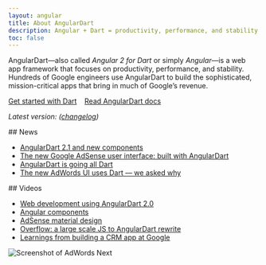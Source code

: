 ```yaml
---
layout: angular
title: About AngularDart
description: Angular + Dart = productivity, performance, and stability
toc: false
---
```


AngularDart—also called _Angular 2 for Dart_ or simply _Angular_—is
a web app framework that focuses on productivity, performance, and stability.
Hundreds of Google engineers use AngularDart to build the sophisticated,
mission-critical apps that bring in much of Google’s revenue.

<div class="button-container">
  <div>
    <a href="/guides/get-started" class="btn btn-default btn-lg">Get started with Dart</a>
    &nbsp;&nbsp;
    <a href="/angular/guide" class="btn btn-lg">Read AngularDart docs</a>
  </div>

  <em>Latest version:
  <b><ngio-cheatsheet src='/angular/cheatsheet.json' version-only></ngio-cheatsheet></b>
  (<a href="https://pub.dartlang.org/packages/%61ngular2#changelog"
    target="_blank" rel="noopener">changelog</a>)</em>
</div> <!--a:visited, button:visited-->

<div class="row">
<div class="col-md-6" markdown="1">
## News

* [AngularDart 2.1 and new components](http://news.dartlang.org/2016/11/angulardart-21-and-new-components.html)
* [The new Google AdSense user interface: built with AngularDart
](http://news.dartlang.org/2016/10/google-adsense-angular-dart.html)
* [AngularDart is going all Dart](http://news.dartlang.org/2016/07/angulardart-is-going-all-dart.html)
* [The new AdWords UI uses Dart — we asked why](http://news.dartlang.org/2016/03/the-new-adwords-ui-uses-dart-we-asked.html)
<!-- PENDING: We should automate this. To do that, we'll probaby need to label all relevant Angular posts with "angular" so that they show up here:
http://news.dartlang.org/search/label/angular -->
</div>
<div class="col-md-6" markdown="1">
## Videos

* [Web development using AngularDart 2.0](https://www.youtube.com/watch?v=8ixOkJOXdMo&index=2&list=PLOU2XLYxmsILKY-A1kq4eHMcku3GMAyp2)
* [Angular components](https://www.youtube.com/watch?v=vAUUOwBJetg&index=6&list=PLOU2XLYxmsILKY-A1kq4eHMcku3GMAyp2)
* [AdSense material design](https://www.youtube.com/watch?v=BlAS1mlYRlA&index=7&list=PLOU2XLYxmsILKY-A1kq4eHMcku3GMAyp2)
* [Overflow: a large scale JS to AngularDart rewrite](https://www.youtube.com/watch?v=b0b5FtnB3vE&index=9&list=PLOU2XLYxmsILKY-A1kq4eHMcku3GMAyp2)
* [Learnings from building a CRM app at Google](https://www.youtube.com/watch?v=IMNUiC2O9M8&index=14&list=PLOU2XLYxmsILKY-A1kq4eHMcku3GMAyp2)
</div>
</div>

<img src="/angular/images/Google-AdWords-Next-Interface-800x342.png"
  alt="Screenshot of AdWords Next"
  title="The UI of AdWords Next">


